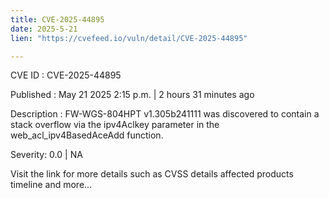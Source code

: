 ```yaml
---
title: CVE-2025-44895
date: 2025-5-21
lien: "https://cvefeed.io/vuln/detail/CVE-2025-44895"

---
```


CVE ID : CVE-2025-44895

Published :  May 21
2025
2:15 p.m. | 2 hours
31 minutes ago

Description : FW-WGS-804HPT v1.305b241111 was discovered to contain a stack overflow via the ipv4Aclkey parameter in the web_acl_ipv4BasedAceAdd function.

Severity: 0.0 | NA

Visit the link for more details
such as CVSS details
affected products
timeline
and more...
